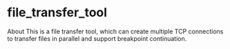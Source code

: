 # file_transfer_tool
About This is a file transfer tool, which can create multiple TCP connections to transfer files in parallel and support breakpoint continuation.
